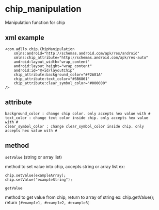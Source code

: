 # chip_manipulation
Manipulation function for chip

## xml example
```
<com.adllo.chip.ChipManipulation
    xmlns:android="http://schemas.android.com/apk/res/android"
    xmlns:chip_attribute="http://schemas.android.com/apk/res-auto"
    android:layout_width="wrap_content"
    android:layout_height="wrap_content"
    android:id="@+id/layoutChip"
    chip_attribute:background_color="#F2A81A"
    chip_attribute:text_color="#6B6861"
    chip_attribute:clear_symbol_color="#000000"
/>
```

## attribute
```
background_color : change chip color. only accepts hex value with #
text_color : change text color inside chip. only accepts hex value with #
clear_symbol_color : change clear_symbol_color inside chip. only accepts hex value with #
```

## method
`setValue` (string or array list)

method to set value into chip, accepts string or array list
ex:
```
chip.setValue(exampleArray);
chip.setValue("exampleString");
```

`getValue`

method to get value from chip, return to array of string
ex:
chip.getValue();
return `[#example1, #example2, #example3]`
```
